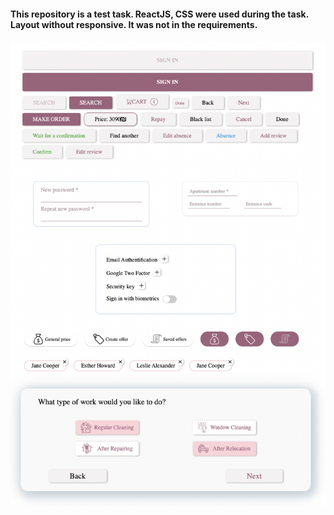#### This repository is a test task. ReactJS, CSS were used during the task. Layout without responsive. It was not in the requirements.

<img src="preview.png">

